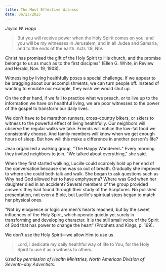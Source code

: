 ```yaml
---
title: The Most Effective Witness
date: 06/23/2025
---
```


_Joyce W. Hopp_

> <p></p>
> But you will receive power when the Holy Spirit comes on you; and you will be my witnesses in Jerusalem, and in all Judea and Samaria, and to the ends of the earth. Acts 1:8, NIV.

Christ has promised the gift of the Holy Spirit to His church, and the promise belongs to us as much as to the first disciples" (Ellen G. White, in Review and Herald, Nov. 19, 1908).

Witnessing by living healthfully poses a special challenge. If we appear to be bragging about our accomplishments, we can turn people off. Instead of wanting to emulate our example, they wish we would shut up.

On the other hand, if we fail to practice what we preach, or to live up to the information we have on healthful living, we are poor witnesses to the power of the gospel to transform our daily lives.

We don't have to be marathon runners, cross-country bikers, or skiers to witness to the powerful effect of living healthfully. Our neighbors will observe the regular walks we take. Friends will notice the low-fat food we consistently choose. And family members will know when we get enough hours of sleep. But how will this make a difference in another person's life?

Jean organized a walking group, "The Happy Wanderers." Every morning they invited neighbors to join. "We talked about everything," she said.

When they first started walking, Lucille could scarcely hold up her end of the conversation because she was so out of breath. Gradually she improved to where she could both talk and walk. She began to ask questions such as Why had God allowed her to have emphysema? Where was God when her daughter died in an accident? Several members of the group provided answers they had found through their study of the Scriptures. No polished presentation, not even a Bible, but Lucille's spiritual steps began to match her physical ones.

"Not by eloquence or logic are men's hearts reached, but by the sweet influences of the Holy Spirit, which operate quietly yet surely in transforming and developing character. It is the still small voice of the Spirit of God that has power to change the heart" (Prophets and Kings, p. 169).

We don't use the Holy Spirit—we allow Him to use us.

> <callout></callout>
> Lord, I dedicate my daily healthful way of life to You, for the Holy Spirit to use it as a witness to others.

_Used by permission of Health Ministries, North American Division of Seventh-day Adventists._